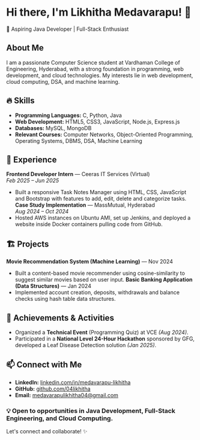 # Hi there, I'm Likhitha Medavarapu! 👋 

🚀 Aspiring Java Developer | Full-Stack Enthusiast 

## About Me
I am a passionate Computer Science student at Vardhaman College of Engineering, Hyderabad, with a strong foundation in programming, web development, and cloud technologies.  My interests lie in web development, cloud computing, DSA, and machine learning.

## 🔥 Skills
- **Programming Languages:** C, Python, Java
- **Web Development:** HTML5, CSS3, JavaScript, Node.js, Express.js
- **Databases:** MySQL, MongoDB
- **Relevant Courses:** Computer Networks, Object-Oriented Programming, Operating Systems, DBMS, DSA, Machine Learning

## 💼 Experience
**Frontend Developer Intern** — Ceeras IT Services (Virtual)  
*Feb 2025 – Jun 2025*  
- Built a responsive Task Notes Manager using HTML, CSS, JavaScript and Bootstrap with features to add, edit, delete and categorize tasks.
**Case Study Implementation** — MassMutual, Hyderabad  
*Aug 2024 – Oct 2024*  
- Hosted AWS instances on Ubuntu AMI, set up Jenkins, and deployed a website inside Docker containers pulling code from GitHub.

## 🏗 Projects
**Movie Recommendation System (Machine Learning)** — Nov 2024  
- Built a content-based movie recommender using cosine-similarity to suggest similar movies based on user input.
**Basic Banking Application (Data Structures)** — Jan 2024  
- Implemented account creation, deposits, withdrawals and balance checks using hash table data structures.

## 🌟 Achievements & Activities
- Organized a **Technical Event** (Programming Quiz) at VCE *(Aug 2024)*.
- Participated in a **National Level 24-Hour Hackathon** sponsored by GFG, developed a Leaf Disease Detection solution *(Jan 2025)*.

## 📫 Connect with Me
- **LinkedIn:** [linkedin.com/in/medavarapu-likhitha](https://linkedin.com/in/medavarapu-likhitha)
- **GitHub:** [github.com/04likhitha](https://github.com/04likhitha)
- **Email:** [medavarapulikhitha04@gmail.com](mailto:medavarapulikhitha04@gmail.com)

### 💡 Open to opportunities in Java Development, Full-Stack Engineering, and Cloud Computing.
Let's connect and collaborate! ✨
